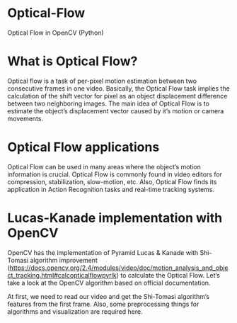 # Optical-Flow
Optical Flow in OpenCV (Python)

# What is Optical Flow?
Optical flow is a task of per-pixel motion estimation between two consecutive frames in one video. Basically, the Optical Flow task implies the calculation of the shift vector for pixel as an object displacement difference between two neighboring images. The main idea of Optical Flow is to estimate the object’s displacement vector caused by it’s motion or camera movements.

# Optical Flow applications
Optical Flow can be used in many areas where the object’s motion information is crucial. Optical Flow is commonly found in video editors for compression, stabilization, slow-motion, etc. Also, Optical Flow finds its application in Action Recognition tasks and real-time tracking systems.

# Lucas-Kanade implementation with OpenCV
OpenCV has the implementation of Pyramid Lucas & Kanade with Shi-Tomasi algorithm improvement (https://docs.opencv.org/2.4/modules/video/doc/motion_analysis_and_object_tracking.html#calcopticalflowpyrlk) to calculate the Optical Flow. Let’s take a look at the OpenCV algorithm based on official documentation.

At first, we need to read our video and get the Shi-Tomasi algorithm’s features from the first frame. Also, some preprocessing things for algorithms and visualization are required here.

